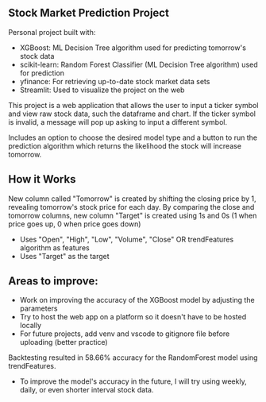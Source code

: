 ## Stock Market Prediction Project
Personal project built with:
* XGBoost: ML Decision Tree algorithm used for predicting tomorrow's stock data
* scikit-learn: Random Forest Classifier (ML Decision Tree algorithm) used for prediction
* yfinance: For retrieving up-to-date stock market data sets
* Streamlit: Used to visualize the project on the web

This project is a web application that allows the user to input a ticker symbol and view raw stock data, such the dataframe and chart. If the ticker symbol is invalid, a message will pop up asking to input a different symbol.

Includes an option to choose the desired model type and a button to run the prediction algorithm which returns the likelihood the stock will increase tomorrow.

## How it Works
New column called "Tomorrow" is created by shifting the closing price by 1, revealing tomorrow's stock price for each day. 
By comparing the close and tomorrow columns, new column "Target" is created using 1s and 0s (1 when price goes up, 0 when price goes down)

* Uses "Open", "High", "Low", "Volume", "Close" OR trendFeatures algorithm as features
* Uses "Target" as the target

## Areas to improve: 
* Work on improving the accuracy of the XGBoost model by adjusting the parameters
* Try to host the web app on a platform so it doesn't have to be hosted locally
* For future projects, add venv and vscode to gitignore file before uploading (better practice)

Backtesting resulted in 58.66% accuracy for the RandomForest model using trendFeatures. 
* To improve the model's accuracy in the future, I will try using weekly, daily, or even shorter interval stock data.